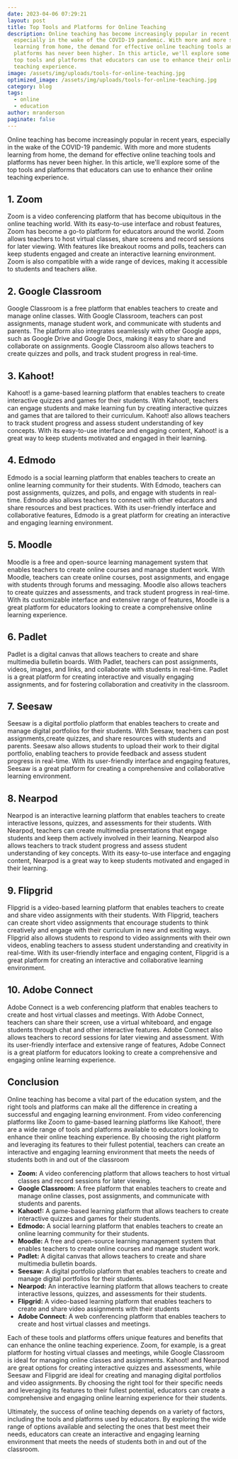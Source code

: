 ```yaml
---
date: 2023-04-06 07:29:21
layout: post
title: Top Tools and Platforms for Online Teaching
description: Online teaching has become increasingly popular in recent years,
  especially in the wake of the COVID-19 pandemic. With more and more students
  learning from home, the demand for effective online teaching tools and
  platforms has never been higher. In this article, we'll explore some of the
  top tools and platforms that educators can use to enhance their online
  teaching experience.
image: /assets/img/uploads/tools-for-online-teaching.jpg
optimized_image: /assets/img/uploads/tools-for-online-teaching.jpg
category: blog
tags:
  - online
  - education
author: mranderson
paginate: false
---
```

Online teaching has become increasingly popular in recent years, especially in the wake of the COVID-19 pandemic. With more and more students learning from home, the demand for effective online teaching tools and platforms has never been higher. In this article, we'll explore some of the top tools and platforms that educators can use to enhance their online teaching experience.



## 1. Zoom



Zoom is a video conferencing platform that has become ubiquitous in the online teaching world. With its easy-to-use interface and robust features, Zoom has become a go-to platform for educators around the world. Zoom allows teachers to host virtual classes, share screens and record sessions for later viewing. With features like breakout rooms and polls, teachers can keep students engaged and create an interactive learning environment. Zoom is also compatible with a wide range of devices, making it accessible to students and teachers alike.



## 2. Google Classroom



Google Classroom is a free platform that enables teachers to create and manage online classes. With Google Classroom, teachers can post assignments, manage student work, and communicate with students and parents. The platform also integrates seamlessly with other Google apps, such as Google Drive and Google Docs, making it easy to share and collaborate on assignments. Google Classroom also allows teachers to create quizzes and polls, and track student progress in real-time.



## 3. Kahoot!



Kahoot! is a game-based learning platform that enables teachers to create interactive quizzes and games for their students. With Kahoot!, teachers can engage students and make learning fun by creating interactive quizzes and games that are tailored to their curriculum. Kahoot! also allows teachers to track student progress and assess student understanding of key concepts. With its easy-to-use interface and engaging content, Kahoot! is a great way to keep students motivated and engaged in their learning.



## 4. Edmodo



Edmodo is a social learning platform that enables teachers to create an online learning community for their students. With Edmodo, teachers can post assignments, quizzes, and polls, and engage with students in real-time. Edmodo also allows teachers to connect with other educators and share resources and best practices. With its user-friendly interface and collaborative features, Edmodo is a great platform for creating an interactive and engaging learning environment.



## 5. Moodle



Moodle is a free and open-source learning management system that enables teachers to create online courses and manage student work. With Moodle, teachers can create online courses, post assignments, and engage with students through forums and messaging. Moodle also allows teachers to create quizzes and assessments, and track student progress in real-time. With its customizable interface and extensive range of features, Moodle is a great platform for educators looking to create a comprehensive online learning experience.



## 6. Padlet



Padlet is a digital canvas that allows teachers to create and share multimedia bulletin boards. With Padlet, teachers can post assignments, videos, images, and links, and collaborate with students in real-time. Padlet is a great platform for creating interactive and visually engaging assignments, and for fostering collaboration and creativity in the classroom.



## 7. Seesaw



Seesaw is a digital portfolio platform that enables teachers to create and manage digital portfolios for their students. With Seesaw, teachers can post assignments,create quizzes, and share resources with students and parents. Seesaw also allows students to upload their work to their digital portfolio, enabling teachers to provide feedback and assess student progress in real-time. With its user-friendly interface and engaging features, Seesaw is a great platform for creating a comprehensive and collaborative learning environment.



## 8. Nearpod



Nearpod is an interactive learning platform that enables teachers to create interactive lessons, quizzes, and assessments for their students. With Nearpod, teachers can create multimedia presentations that engage students and keep them actively involved in their learning. Nearpod also allows teachers to track student progress and assess student understanding of key concepts. With its easy-to-use interface and engaging content, Nearpod is a great way to keep students motivated and engaged in their learning.



## 9. Flipgrid



Flipgrid is a video-based learning platform that enables teachers to create and share video assignments with their students. With Flipgrid, teachers can create short video assignments that encourage students to think creatively and engage with their curriculum in new and exciting ways. Flipgrid also allows students to respond to video assignments with their own videos, enabling teachers to assess student understanding and creativity in real-time. With its user-friendly interface and engaging content, Flipgrid is a great platform for creating an interactive and collaborative learning environment.



## 10. Adobe Connect



Adobe Connect is a web conferencing platform that enables teachers to create and host virtual classes and meetings. With Adobe Connect, teachers can share their screen, use a virtual whiteboard, and engage students through chat and other interactive features. Adobe Connect also allows teachers to record sessions for later viewing and assessment. With its user-friendly interface and extensive range of features, Adobe Connect is a great platform for educators looking to create a comprehensive and engaging online learning experience.



## Conclusion



Online teaching has become a vital part of the education system, and the right tools and platforms can make all the difference in creating a successful and engaging learning environment. From video conferencing platforms like Zoom to game-based learning platforms like Kahoot!, there are a wide range of tools and platforms available to educators looking to enhance their online teaching experience. By choosing the right platform and leveraging its features to their fullest potential, teachers can create an interactive and engaging learning environment that meets the needs of students both in and out of the classroom

* **Zoom:** A video conferencing platform that allows teachers to host virtual classes and record sessions for later viewing.
* **Google Classroom:** A free platform that enables teachers to create and manage online classes, post assignments, and communicate with students and parents.
* **Kahoot!:** A game-based learning platform that allows teachers to create interactive quizzes and games for their students.
* **Edmodo:** A social learning platform that enables teachers to create an online learning community for their students.
* **Moodle:** A free and open-source learning management system that enables teachers to create online courses and manage student work.
* **Padlet:** A digital canvas that allows teachers to create and share multimedia bulletin boards.
* **Seesaw:** A digital portfolio platform that enables teachers to create and manage digital portfolios for their students.
* **Nearpod:** An interactive learning platform that allows teachers to create interactive lessons, quizzes, and assessments for their students.
* **Flipgrid:** A video-based learning platform that enables teachers to create and share video assignments with their students
* **Adobe Connect:** A web conferencing platform that enables teachers to create and host virtual classes and meetings.



Each of these tools and platforms offers unique features and benefits that can enhance the online teaching experience. Zoom, for example, is a great platform for hosting virtual classes and meetings, while Google Classroom is ideal for managing online classes and assignments. Kahoot! and Nearpod are great options for creating interactive quizzes and assessments, while Seesaw and Flipgrid are ideal for creating and managing digital portfolios and video assignments. By choosing the right tool for their specific needs and leveraging its features to their fullest potential, educators can create a comprehensive and engaging online learning experience for their students.



Ultimately, the success of online teaching depends on a variety of factors, including the tools and platforms used by educators. By exploring the wide range of options available and selecting the ones that best meet their needs, educators can create an interactive and engaging learning environment that meets the needs of students both in and out of the classroom.